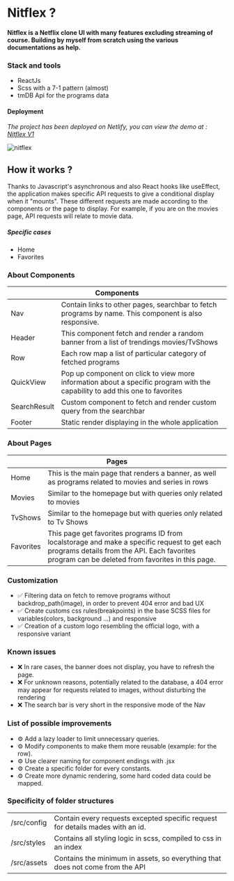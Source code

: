 <h1> Nitflex ? </h1>

<h4> Nitflex is a Netflix clone UI with many features excluding streaming of course. Building by myself from scratch using the various documentations as help. </h4>

<h3>Stack and tools</h3>
<ul>
  <li>ReactJs</li>
  <li>Scss with a 7-1 pattern (almost)</li>
  <li>tmDB Api for the programs data</li>
</ul>
<h4>Deployment</h4>
<p><em>The project has been deployed on Netlify, you can view the demo at : <a href="https://sparkling-youtiao-7bb6c8.netlify.app">Nitflex V1</a></em></p>

![nitflex](https://user-images.githubusercontent.com/101059956/215831818-a2ad5406-4c8e-4b83-a339-08947655b1fd.png)


<h2>How it works ?</h2>
<p>Thanks to Javascript's asynchronous and also React hooks like useEffect, the application makes specific API requests to give a conditional display when it "mounts". These different requests are made according to the components or the page to display. For example, if you are on the movies page, API requests will relate to movie data. </p>

<h5>Specific cases</h5>
<ul>
  <li>Home</li>
  <li>Favorites</li>
</ul>
<h3>About Components</h3>
<table>
    <thead>
        <tr>
            <th colspan="2">Components</th>
        </tr>
    </thead>
    <tbody>
        <tr>
            <td>Nav</td>
            <td>Contain links to other pages, searchbar to fetch programs by name. This component is also responsive.</td>
        </tr>
         <tr>
            <td>Header</td>
            <td>This component fetch and render a random banner from a list of trendings movies/TvShows</td>
        </tr>
         <tr>
            <td>Row</td>
            <td>Each row map a list of particular category of fetched programs</td>
        </tr>
         <tr>
            <td>QuickView</td>
            <td>Pop up component on click to view more information about a specific program with the capability to add this one to favorites</td>
        </tr>
         <tr>
            <td>SearchResult</td>
            <td>Custom component to fetch and render custom query from the searchbar</td>
        </tr>
         <tr>
            <td>Footer</td>
            <td>Static render displaying in the whole application</td>
        </tr>
    </tbody>
</table>

<h3>About Pages</h3>

<table>
    <thead>
        <tr>
            <th colspan="2">Pages</th>
        </tr>
    </thead>
    <tbody>
        <tr>
            <td>Home</td>
            <td>This is the main page that renders a banner, as well as programs related to movies and series in rows</td>
        </tr>
         <tr>
            <td>Movies</td>
            <td>Similar to the homepage but with queries only related to movies</td>
        </tr>
         <tr>
            <td>TvShows</td>
            <td>Similar to the homepage but with queries only related to Tv Shows</td>
        </tr>
         <tr>
            <td>Favorites</td>
            <td>This page get favorites programs ID from localstorage and make a specific request to get each programs details from the API. Each favorites program can be deleted from favorites in this page.</td>
        </tr>
    </tbody>
</table>

<h3>Customization</h3>
<ul>
  <li>✅ Filtering data on fetch to remove programs without backdrop_path(image), in order to prevent 404 error and bad UX </li>
  <li>✅ Create customs css rules(breakpoints) in the base SCSS files for variables(colors, background ...) and responsive </li>
  <li>✅ Creation of a custom logo resembling the official logo, with a responsive variant </li>
</ul>

<h3>Known issues</h3>
<ul>
  <li>❌ In rare cases, the banner does not display, you have to refresh the page. </li>
  <li>❌ For unknown reasons, potentially related to the database, a 404 error may appear for requests related to images, without disturbing the rendering </li>
  <li>❌ The search bar is very short in the responsive mode of the Nav </li>
</ul>

<h3>List of possible improvements</h3>
<ul>
  <li>⚙️ Add a lazy loader to limit unnecessary queries. </li>
  <li>⚙️ Modify components to make them more reusable (example: for the row). </li>
  <li>⚙️ Use clearer naming for component endings with .jsx </li>
  <li>⚙️ Create a specific folder for every constants.</li>
  <li>⚙️ Create more dynamic rendering, some hard coded data could be mapped.</li>
</ul>
<h3>Specificity of folder structures</h3>

<table>
    <tbody>
        <tr>
            <td>/src/config</td>
            <td>Contain every requests excepted specific request for details mades with an id.</td>
        </tr>
         <tr>
            <td>/src/styles</td>
            <td>Contains all styling logic in scss, compiled to css in an index</td>
        </tr>
         <tr>
            <td>/src/assets</td>
            <td>Contains the minimum in assets, so everything that does not come from the API</td>
        </tr>
    </tbody>
</table>

